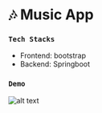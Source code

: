 # 🎶 Music App

### `Tech Stacks`
- Frontend: bootstrap
- Backend: Springboot

### `Demo`
![alt text](https://github.com/naufalazim/music-player/blob/main/img.gif)
